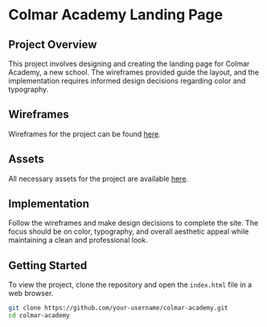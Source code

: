 # Colmar Academy Landing Page

## Project Overview

This project involves designing and creating the landing page for Colmar Academy, a new school. The wireframes provided guide the layout, and the implementation requires informed design decisions regarding color and typography.

## Wireframes

Wireframes for the project can be found [here](link-to-wireframes).

## Assets

All necessary assets for the project are available [here](link-to-assets).

## Implementation

Follow the wireframes and make design decisions to complete the site. The focus should be on color, typography, and overall aesthetic appeal while maintaining a clean and professional look.

## Getting Started

To view the project, clone the repository and open the `index.html` file in a web browser.

```bash
git clone https://github.com/your-username/colmar-academy.git
cd colmar-academy
